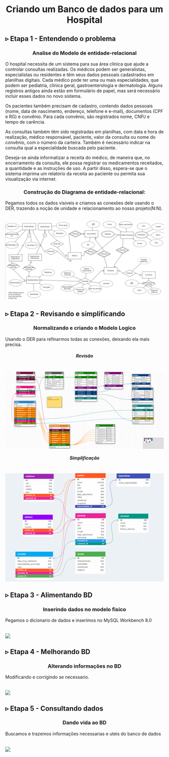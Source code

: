 <h1 align='center'>Criando um Banco de dados para um Hospital</h1>

<h2>▹ Etapa 1 - Entendendo o problema</h2>
<h3 align='center'>Analise do Modelo de entidade-relacional</h3>
<p>
O hospital necessita de um sistema para sua área clínica que ajude a controlar consultas realizadas. Os médicos podem ser generalistas, especialistas ou residentes e têm seus dados pessoais cadastrados em planilhas digitais. Cada médico pode ter uma ou mais especialidades, que podem ser pediatria, clínica geral, gastroenterologia e dermatologia. Alguns registros antigos ainda estão em formulário de papel, mas será necessário incluir esses dados no novo sistema.

Os pacientes também precisam de cadastro, contendo dados pessoais (nome, data de nascimento, endereço, telefone e e-mail), documentos (CPF e RG) e convênio. Para cada convênio, são registrados nome, CNPJ e tempo de carência.

As consultas também têm sido registradas em planilhas, com data e hora de realização, médico responsável, paciente, valor da consulta ou nome do convênio, com o número da carteira. Também é necessário indicar na consulta qual a especialidade buscada pelo paciente.

Deseja-se ainda informatizar a receita do médico, de maneira que, no encerramento da consulta, ele possa registrar os medicamentos receitados, a quantidade e as instruções de uso. A partir disso, espera-se que o sistema imprima um relatório da receita ao paciente ou permita sua visualização via internet.
</p>
<h3 align='center'>Construção do Diagrama de entidade-relacional:</h3>
<p>
Pegamos todos os dados visiveis e criamos as conexões dele usando o DER, trazendo a noção de unidade e relacionamento ao nosso projeto(N:N).
</p>
<br>
<img align='center' src='DiagramaER-Hospital.png'/>
<br>

<h2>▹ Etapa 2 - Revisando e simplificando</h2>
<h3 align='center'>Normalizando e criando o Modelo Logico</h3>
<p>
Usando o DER para refinarmos todas as conexões, deixando ela mais precisa.
</p>
<h5 align='center'>Revisão</h5>
<br>
<img align='center' src='ModelagemLogica_Anterior-Hospital.png'/>
<br>
<h5 align='center'>Simplificação</h5>
<br>
<img align='center' src='ModelagemLogica-Hospital.png'/>
<br>

<h2>▹ Etapa 3 - Alimentando BD</h2>
<h3 align='center'>Inserindo dados no modelo fisico</h3>
<p>
Pegamos o dicionario de dados e inserimos no MySQL Workbench 8.0
</p>
<br>
<img align='center' src='dadosInsiridos-Hospital.png'/>
<br>

<h2>▹ Etapa 4 - Melhorando BD</h2>
<h3 align='center'>Alterando informações no BD</h3>
<p>
Modificando e corrigindo se necessario.
</p>
<br>
<img align='center' src='DadosAlterados-Hospital.png'/>
<br>

<h2>▹ Etapa 5 - Consultando dados</h2>
<h3 align='center'>Dando vida ao BD</h3>
<p>
Buscamos e trazemos informações necessarias e uteis do banco de dados
</p>
<br>
<img align='center' src='DadosAlterados-Hospital.png'/>
<br>
